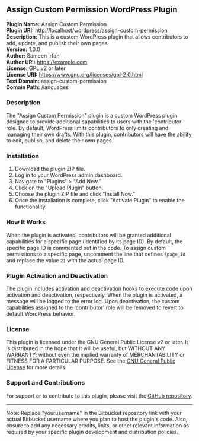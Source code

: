 ## Assign Custom Permission WordPress Plugin

**Plugin Name:** Assign Custom Permission  
**Plugin URI:** http://localhost/wordpress/assign-custom-permission  
**Description:** This is a custom WordPress plugin that allows contributors to add, update, and publish their own pages.  
**Version:** 1.0.0  
**Author:** Sameen Irfan  
**Author URI:** https://example.com  
**License:** GPL v2 or later  
**License URI:** https://www.gnu.org/licenses/gpl-2.0.html  
**Text Domain:** assign-custom-permission  
**Domain Path:** /languages  

### Description

The "Assign Custom Permission" plugin is a custom WordPress plugin designed to provide additional capabilities to users with the 'contributor' role. By default, WordPress limits contributors to only creating and managing their own drafts. With this plugin, contributors will have the ability to edit, publish, and delete their own pages.

### Installation

1. Download the plugin ZIP file.
2. Log in to your WordPress admin dashboard.
3. Navigate to "Plugins" > "Add New."
4. Click on the "Upload Plugin" button.
5. Choose the plugin ZIP file and click "Install Now."
6. Once the installation is complete, click "Activate Plugin" to enable the functionality.

### How It Works

When the plugin is activated, contributors will be granted additional capabilities for a specific page (identified by its page ID). By default, the specific page ID is commented out in the code. To assign custom permissions to a specific page, uncomment the line that defines `$page_id` and replace the value `21` with the actual page ID.

### Plugin Activation and Deactivation

The plugin includes activation and deactivation hooks to execute code upon activation and deactivation, respectively. When the plugin is activated, a message will be logged to the error log. Upon deactivation, the custom capabilities assigned to the 'contributor' role will be removed to revert to default WordPress behavior.

### License

This plugin is licensed under the GNU General Public License v2 or later. It is distributed in the hope that it will be useful, but WITHOUT ANY WARRANTY; without even the implied warranty of MERCHANTABILITY or FITNESS FOR A PARTICULAR PURPOSE. See the [GNU General Public License](https://www.gnu.org/licenses/gpl-2.0.html) for more details.

### Support and Contributions

For support or to contribute to this plugin, please visit the [GitHub repository]([https://bitbucket.org/yourusername/assign-custom-permission](https://github.com/sameenirfan/Assign-Custom-Permission-WordPress-Plugin/)).

---

Note: Replace "yourusername" in the Bitbucket repository link with your actual Bitbucket username where you plan to host the plugin's code. Also, ensure to add any necessary credits, links, or other relevant information as required by your specific plugin development and distribution policies.
